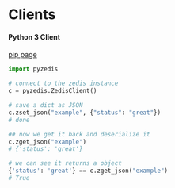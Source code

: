 # Clients

#### Python 3 Client

[pip page](https://pypi.org/project/pyzedis)

```python
import pyzedis

# connect to the zedis instance
c = pyzedis.ZedisClient()

# save a dict as JSON
c.zset_json("example", {"status": "great"})
# done

## now we get it back and deserialize it
c.zget_json("example")
# {'status': 'great'}

# we can see it returns a object
{'status': 'great'} == c.zget_json("example")
# True
```